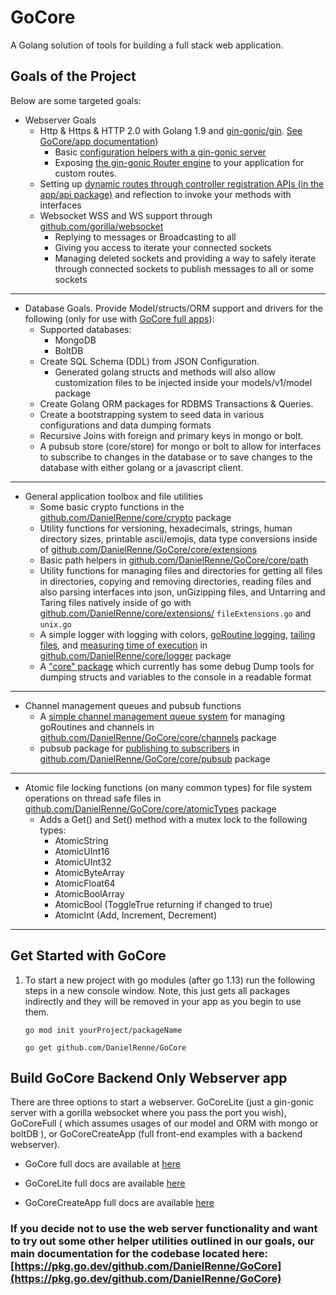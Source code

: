 # GoCore

A Golang solution of tools for building a full stack web application.

## Goals of the Project

Below are some targeted goals:

- Webserver Goals
  - Http & Https & HTTP 2.0 with Golang 1.9 and [gin-gonic/gin](https://github.com/gin-gonic/gin). [See GoCore/app documentation](https://pkg.go.dev/github.com/DanielRenne/GoCore@v1.5.0/core/app))
    - Basic [configuration helpers with a gin-gonic server](https://pkg.go.dev/github.com/DanielRenne/GoCore@v1.5.0/core/ginServer/#example_ConfigureGin)
    - Exposing [the gin-gonic Router engine](https://github.com/DanielRenne/GoCore/blob/master/doc/Basic_GinRouter.md) to your application for custom routes.
  - Setting up [dynamic routes through controller registration APIs (in the app/api package)](https://github.com/DanielRenne/GoCore/blob/master/doc/Controller_Registration_With_Api.md) and reflection to invoke your methods with interfaces
  - Websocket WSS and WS support through [github.com/gorilla/websocket](github.com/gorilla/websocket)
    - Replying to messages or Broadcasting to all
    - Giving you access to iterate your connected sockets
    - Managing deleted sockets and providing a way to safely iterate through connected sockets to publish messages to all or some sockets

---

- Database Goals. Provide Model/structs/ORM support and drivers for the following (only for use with [GoCore full apps](https://github.com/DanielRenne/GoCore/blob/master/doc/GoCore_Full.md)):
  - Supported databases:
    - MongoDB
    - BoltDB
  - Create SQL Schema (DDL) from JSON Configuration.
    - Generated golang structs and methods will also allow customization files to be injected inside your models/v1/model package
  - Create Golang ORM packages for RDBMS Transactions & Queries.
  - Create a bootstrapping system to seed data in various configurations and data dumping formats
  - Recursive Joins with foreign and primary keys in mongo or bolt.
  - A pubsub store (core/store) for mongo or bolt to allow for interfaces to subscribe to changes in the database or to save changes to the database with either golang or a javascript client.

---

- General application toolbox and file utilities
  - Some basic crypto functions in the [github.com/DanielRenne/core/crypto](https://pkg.go.dev/github.com/DanielRenne/GoCore@v1.5.0/core/crypto) package
  - Utility functions for versioning, hexadecimals, strings, human directory sizes, printable ascii/emojis, data type conversions inside of [github.com/DanielRenne/GoCore/core/extensions](https://pkg.go.dev/github.com/DanielRenne/GoCore@v1.5.0/core/extensions)
  - Basic path helpers in [github.com/DanielRenne/GoCore/core/path](https://pkg.go.dev/github.com/DanielRenne/GoCore@v1.5.0/core/path)
  - Utility functions for managing files and directories for getting all files in directories, copying and removing directories, reading files and also parsing interfaces into json, unGizipping files, and Untarring and Taring files natively inside of go with [github.com/DanielRenne/core/extensions/](https://pkg.go.dev/github.com/DanielRenne/GoCore@v1.5.0/core/extensions) `fileExtensions.go` and `unix.go`
  - A simple logger with logging with colors, [goRoutine logging](https://pkg.go.dev/github.com/DanielRenne/GoCore@v1.5.0/core/logger#example_GoRoutineLogger), [tailing files](https://pkg.go.dev/github.com/DanielRenne/GoCore@v1.5.0/core/logger#Tail), and [measuring time of execution](https://pkg.go.dev/github.com/DanielRenne/GoCore@v1.5.0/core/logger#example_TimeTrack) in [github.com/DanielRenne/core/logger](https://pkg.go.dev/github.com/DanielRenne/GoCore@v1.5.0/core/logger) package
  - A ["core" package](https://pkg.go.dev/github.com/DanielRenne/GoCore@v1.5.0/core) which currently has some debug Dump tools for dumping structs and variables to the console in a readable format

---

- Channel management queues and pubsub functions
  - A [simple channel management queue system](github.com/DanielRenne/GoCore/core/channels/#example_Signal) for managing goRoutines and channels in [github.com/DanielRenne/GoCore/core/channels](https://pkg.go.dev/github.com/DanielRenne/GoCore@v1.5.0/core/channels) package
  - pubsub package for [publishing to subscribers](https://pkg.go.dev/github.com/DanielRenne/GoCore@v1.5.0/core/pubsub#example_Publish) in [github.com/DanielRenne/GoCore/core/pubsub](https://pkg.go.dev/github.com/DanielRenne/GoCore@v1.5.0/core/pubsub) package

---

- Atomic file locking functions (on many common types) for file system operations on thread safe files in [github.com/DanielRenne/GoCore/core/atomicTypes](https://pkg.go.dev/github.com/DanielRenne/GoCore@v1.5.0/core/atomicTypes) package
  - Adds a Get() and Set() method with a mutex lock to the following types:
    - AtomicString
    - AtomicUInt16
    - AtomicUInt32
    - AtomicByteArray
    - AtomicFloat64
    - AtomicBoolArray
    - AtomicBool (ToggleTrue returning if changed to true)
    - AtomicInt (Add, Increment, Decrement)

---

## Get Started with GoCore

1.  To start a new project with go modules (after go 1.13) run the following steps in a new console window. Note, this just gets all packages indirectly and they will be removed in your app as you begin to use them.

    `go mod init yourProject/packageName`

    `go get github.com/DanielRenne/GoCore`

## Build GoCore Backend Only Webserver app

There are three options to start a webserver. GoCoreLite (just a gin-gonic server with a gorilla websocket where you pass the port you wish), GoCoreFull ( which assumes usages of our model and ORM with mongo or boltDB ), or GoCoreCreateApp (full front-end examples with a backend webserver).

- GoCore full docs are available at [here](https://github.com/DanielRenne/GoCore/blob/master/doc/GoCore_Full.md)

- GoCoreLite full docs are available [here](https://github.com/DanielRenne/GoCore/blob/master/doc/GoCore_Lite.md)

- GoCoreCreateApp full docs are available [here](https://github.com/DanielRenne/GoCore/blob/master/doc/FrontEnd_BackEnd.md)

### If you decide not to use the web server functionality and want to try out some other helper utilities outlined in our goals, our main documentation for the codebase located here: [https://pkg.go.dev/github.com/DanielRenne/GoCore](https://pkg.go.dev/github.com/DanielRenne/GoCore)
